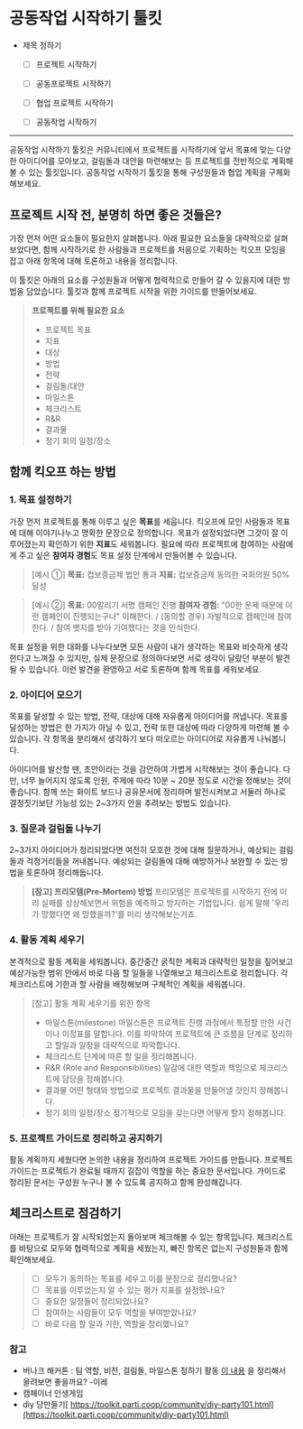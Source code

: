 # 공동작업 시작하기 툴킷

- 제목 정하기
    - [ ] 프로젝트 시작하기
    - [ ] 공동프로젝트 시작하기
    - [ ] 협업 프로젝트 시작하기
    - [ ] 공동작업 시작하기 


---

공동작업 시작하기 툴킷은 커뮤니티에서 프로젝트를 시작하기에 앞서 목표에 맞는 다양한 아이디어를 모아보고, 걸림돌과 대안을 마련해보는 등 프로젝트를 전반적으로 계획해볼 수 있는 툴킷입니다. 공동작업 시작하기 툴킷을 통해 구성원들과 협업 계획을 구체화해보세요.

## 프로젝트 시작 전, 분명히 하면 좋은 것들은?
가장 먼저 어떤 요소들이 필요한지 살펴봅니다. 아래 필요한 요소들을 대략적으로 살펴보았다면, 함께 시작하기로 한 사람들과 프로젝트를 처음으로 기획하는 킥오프 모임을 잡고 아래 항목에 대해 토론하고 내용을 정리합니다.

이 툴킷은 아래의 요소를 구성원들과 어떻게 협력적으로 만들어 갈 수 있을지에 대한 방법을 담았습니다. 툴킷과 함께 프로젝트 시작을 위한 가이드를 만들어보세요. 

>**프로젝트를 위해 필요한 요소**
> * 프로젝트 목표
> * 지표
> * 대상
> * 방법
> * 전략
> * 걸림돌/대안
> * 마일스톤
> * 체크리스트
> * R&R
> * 결과물
> * 정기 회의 일정/장소

## 함께 킥오프 하는 방법

### 1. 목표 설정하기
가장 먼저 프로젝트를 통해 이루고 싶은 **목표**를 세웁니다. 킥오프에 모인 사람들과 목표에 대해 이야기나누고 명확한 문장으로 정의합니다. 목표가 설정되었다면 그것이 잘 이루어졌는지 확인하기 위한 **지표**도 세워봅니다. 필요에 따라 프로젝트에 참여하는 사람에게 주고 싶은 **참여자 경험**도 목표 설정 단계에서 만들어볼 수 있습니다.  

> [예시 ①]
> **목표:** 컵보증금제 법안 통과
> **지표:** 컵보증금제 동의한 국회의원 50% 달성 

> [예시 ②]
> **목표:** 00알리기 서명 캠페인 진행
> **참여자 경험:** "00한 문제 때문에 이런 캠페인이 진행되는구나" 이해한다. / (동의할 경우) 자발적으로 캠페인에 참여한다. / 참여 뱃지를 받아 기여했다는 것을 인식한다.   

목표 설정을 위한 대화를 나누다보면 모든 사람이 내가 생각하는 목표와 비슷하게 생각한다고 느껴질 수 있지만, 실제 문장으로 정의하다보면 서로 생각이 달랐던 부분이 발견될 수 있습니다. 이런 발견을 환영하고 서로 토론하며 함께 목표를 세워보세요.

### 2. 아이디어 모으기
목표를 달성할 수 있는 방법, 전략, 대상에 대해 자유롭게 아이디어를 꺼냅니다. 목표를 달성하는 방법은 한 가지가 아닐 수 있고, 전략 또한 대상에 따라 다양하게 마련해 볼 수 있습니다. 각 항목을 분리해서 생각하기 보다 떠오르는 아이디어로 자유롭게 나눠봅니다.

아이디어를 발산할 땐, 초안이라는 것을 감안하여 가볍게 시작해보는 것이 좋습니다. 다만, 너무 늘어지지 않도록 인원, 주제에 따라 10분 ~ 20분 정도로 시간을 정해보는 것이 좋습니다. 함께 쓰는 화이트 보드나 공유문서에 정리하며 발전시켜보고 서둘러 하나로 결정짓기보단 가능성 있는 2~3가지 안을 추려보는 방법도 있습니다. 

### 3. 질문과 걸림돌 나누기
2~3가지 아이디어가 정리되었다면 여전히 모호한 것에 대해 질문하거나, 예상되는 걸림돌과 걱정거리들을 꺼내봅니다. 예상되는 걸림돌에 대해 예방하거나 보완할 수 있는 방법을 토론하여 정리해둡니다.

> **[참고] 프리모템(Pre-Mortem) 방법**
> 프리모템은 프로젝트를 시작하기 전에 미리 실패를 상상해보면서 위험을 예측하고 방지하는 기법입니다. 쉽게 말해 '우리가 망했다면 왜 망했을까?'를 미리 생각해보는거죠.

### 4. 활동 계획 세우기
본격적으로 활동 계획을 세워봅니다. 중간중간 굵직한 계획과 대략적인 일정을 짚어보고 예상가능한 범위 안에서 바로 다음 할 일들을 나열해보고 체크리스트로 정리합니다. 각 체크리스트에 기한과 할 사람을 배정해보며 구체적인 계획을 세워봅니다.

> [참고] 활동 계획 세우기를 위한 항목
> * 마일스톤(milestone)
> 마일스톤은 프로젝트 진행 과정에서 특정할 만한 사건이나 이정표를 말합니다. 이를 파악하여 프로젝트에 큰 흐름을 단계로 정리하고 할일과 일정을 대략적으로 파악합니다.
> * 체크리스트 
> 단계에 따른 할 일을 정리해봅니다. 
> * R&R (Role and Responsibilities)
> 일감에 대한 역할과 책임으로 체크리스트에 담당을 정해봅니다.
> * 결과물
> 어떤 형태와 방법으로 프로젝트 결과물을 만들어낼 것인지 정해봅니다. 
> * 정기 회의 일정/장소
> 정기적으로 모임을 갖는다면 어떻게 할지 정해봅니다. 


### 5. 프로젝트 가이드로 정리하고 공지하기
활동 계획까지 세웠다면 논의한 내용을 정리하여 프로젝트 가이드를 만듭니다. 프로젝트 가이드는 프로젝트가 완료될 때까지 길잡이 역할을 하는 중요한 문서입니다. 
가이드로 정리된 문서는 구성원 누구나 볼 수 있도록 공지하고 함께 완성해갑니다. 

## 체크리스트로 점검하기 
아래는 프로젝트가 잘 시작되었는지 돌아보며 체크해볼 수 있는 항목입니다. 체크리스트를 바탕으로 모두와 협력적으로 계획을 세웠는지, 빠진 항목은 없는지 구성원들과 함께 확인해보세요. 

> - [ ] 모두가 동의하는 목표를 세우고 이를 문장으로 정리했나요?
> - [ ] 목표를 이루었는지 알 수 있는 평가 지표를 설정했나요?
> - [ ] 중요한 일정들이 정리되었나요?
> - [ ] 참여하는 사람들이 모두 역할을 부여받았나요?
> - [ ] 바로 다음 할 일과 기한, 역할을 정리했나요?

### 참고 
*   버나크 해커톤 : 팀 역할, 비전, 걸림돌, 마일스톤 정하기 활동 
    [이 내용](https://butterknifecrew.parti.xyz/posts/30615) 을 정리해서 올려보면 좋을까요? -이레  
*   캠페이너 인생게임 
*   diy 당만들기[ https://toolkit.parti.coop/community/diy-party101.html](https://toolkit.parti.coop/community/diy-party101.html)
